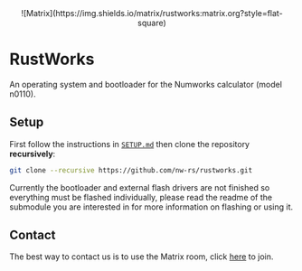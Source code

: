 <div align="center">
  ![Matrix](https://img.shields.io/matrix/rustworks:matrix.org?style=flat-square)
</div>

# RustWorks

An operating system and bootloader for the Numworks calculator (model n0110).

## Setup

First follow the instructions in [`SETUP.md`](./SETUP.md) then clone the
repository **recursively**:

```zsh
git clone --recursive https://github.com/nw-rs/rustworks.git
```

Currently the bootloader and external flash drivers are not finished so
everything must be flashed individually, please read the readme of the
submodule you are interested in for more information on flashing or
using it.

## Contact

The best way to contact us is to use the Matrix room, click [here](https://matrix.to/#/#rustworks:matrix.org) to join.
